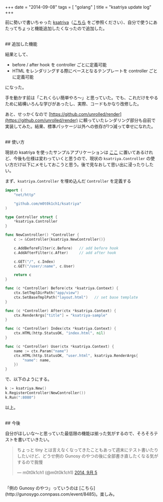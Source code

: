 +++
date = "2014-09-08"
tags = [ "golang" ]
title = "ksatriya update log"
+++

前に勢いで書いちゃった [ksatriya](https://github.com/m0t0k1ch1/ksatriya)（[こちら](http://m0t0k1ch1st0ry.com/blog/2014/08/16/ksatriya) をご参照ください）、自分で使うにあたってちょっと機能追加したくなったので追加した。

<!--more-->

<br />
## 追加した機能

結果として、

* before / after hook を controller ごとに定義可能
* HTML をレンダリングする際にベースとなるテンプレートを controller ごとに定義可能

になった。

手を動かす前は「これくらい簡単やろ〜」と思っていた。でも、これだけをやるために結構いろんな学びがあったし、実際、コードもかなり改修した。

あと、せっかくなので [https://github.com/unrolled/render](https://github.com/unrolled/render) に頼っていたレンダリング部分も自前で実装してみた。結果、標準パッケージ以外への依存が1つ減って幸せになれた。

<br />
## 使い方

現状の ksatriya を使ったサンプルアプリケーションは [ここ](https://github.com/m0t0k1ch1/ksatriya-sample) に置いてあるけれど、今後も仕様は変わっていくと思うので、現状の `ksatriya.Controller` の使い方だけ以下にメモしておこうと思う。後で見なおして思い出に浸ったりしたい。

まず、`ksatriya.Controller` を埋め込んだ `Controller` を定義する

``` go
import (
    "net/http"

    "github.com/m0t0k1ch1/ksatriya"
)

type Controller struct {
    *ksatriya.Controller
}

func NewController() *Controller {
    c := &Controller{ksatriya.NewController()}

    c.AddBeforeFilter(c.Before)   // add before hook
    c.AddAfterFilter(c.After)     // add after hook

    c.GET("/", c.Index)
    c.GET("/user/:name", c.User)

    return c
}

func (c *Controller) Before(ctx *ksatriya.Context) {
    ctx.SetTmplDirPath("app/view")
    ctx.SetBaseTmplPath("layout.html")   // set base template
}

func (c *Controller) After(ctx *ksatriya.Context) {
    ctx.RenderArgs["title"] = "ksatriya-sample"
}

func (c *Controller) Index(ctx *ksatriya.Context) {
    ctx.HTML(http.StatusOK, "index.html", nil)
}

func (c *Controller) User(ctx *ksatriya.Context) {
    name := ctx.Param("name")
    ctx.HTML(http.StatusOK, "user.html", ksatriya.RenderArgs{
        "name": name,
    })
}
```

で、以下のようにする。

``` go
k := ksatriya.New()
k.RegisterController(NewController())
k.Run(":8080")
```

以上。

<br />
## 今後

自分がほしいな〜と思っていた最低限の機能は揃った気がするので、そろそろテストを書いていきたい。

<blockquote class="twitter-tweet" lang="ja"><p>ちょっと tiny とは言えなくなってきたこともあって週末にテスト書いたりしたいけど、どうせ例の Gunosy のやつの後に全部書き直したくなる気がするので我慢</p>&mdash; m0t0k1ch1 (@m0t0k1ch1) <a href="https://twitter.com/m0t0k1ch1/status/507920947249049600">2014, 9月 5</a></blockquote>
<script async src="//platform.twitter.com/widgets.js" charset="utf-8"></script>

<br />
「例の Gunosy のやつ」っていうのは [こちら](http://gunosygo.connpass.com/event/8485)。楽しみ。

